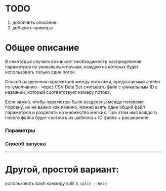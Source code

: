 # TODO
1. дополнить описание
2. добавить примеры

# Общее описание
В некоторых случаях возникает необходимость распределения параметров по уникальным пачкам, каждую из которых будет использовать только один поток.

Способ разделения параметров между потоками, предлагаемый Jmeter по-умолчанию - через CSV Data Set считывать файл с уникальным ID в названии, который соответствует номеру потока.

Если важно, чтобы параметры были разделены между потоками поровну, но не важно как именно, можно взять один общий файл параметров и разделить на множество мелких. При этом имя каждого нового файла будет состоять из шаблона + ID файла + расширение

### Параметры

### Способ запуска

-------------
# Другой, простой вариант:
использовать bash команду split `$ split --help`
